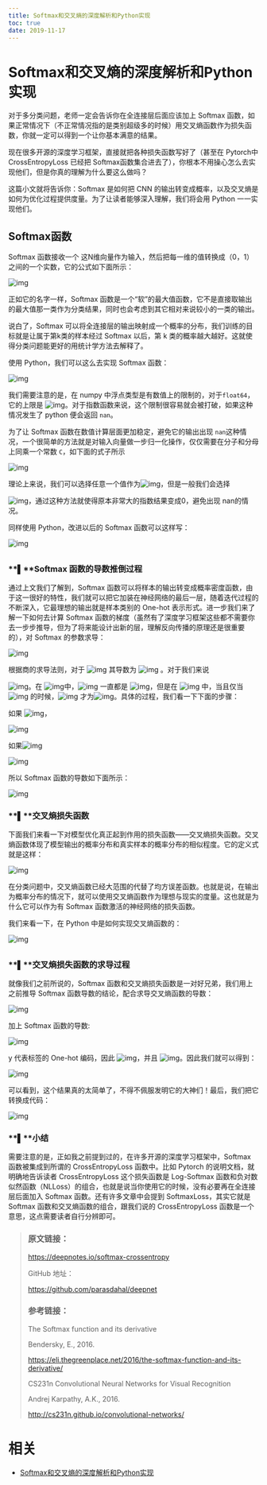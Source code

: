 ```yaml
---
title: Softmax和交叉熵的深度解析和Python实现
toc: true
date: 2019-11-17
---
```

# Softmax和交叉熵的深度解析和Python实现



对于多分类问题，老师一定会告诉你在全连接层后面应该加上 Softmax 函数，如果正常情况下（不正常情况指的是类别超级多的时候）用交叉熵函数作为损失函数，你就一定可以得到一个让你基本满意的结果。

现在很多开源的深度学习框架，直接就把各种损失函数写好了（甚至在 Pytorch中 CrossEntropyLoss 已经把 Softmax函数集合进去了），你根本不用操心怎么去实现他们，但是你真的理解为什么要这么做吗？

这篇小文就将告诉你：Softmax 是如何把 CNN 的输出转变成概率，以及交叉熵是如何为优化过程提供度量。为了让读者能够深入理解，我们将会用 Python 一一实现他们。



## Softmax函数



Softmax 函数接收一个 这N维向量作为输入，然后把每一维的值转换成（0，1）之间的一个实数，它的公式如下面所示：



![img](https://mmbiz.qpic.cn/mmbiz_png/ptp8P184xjyA5ZJWqMLjsRvCr604Dric1nf4CsjPENm8Elp2cwLbibrUePoX1DwjTweBPCQNMFPIQH9Y96bzTZicQ/640?wx_fmt=png&tp=webp&wxfrom=5&wx_lazy=1&wx_co=1)



正如它的名字一样，Softmax 函数是一个“软”的最大值函数，它不是直接取输出的最大值那一类作为分类结果，同时也会考虑到其它相对来说较小的一类的输出。



说白了，Softmax 可以将全连接层的输出映射成一个概率的分布，我们训练的目标就是让属于第k类的样本经过 Softmax 以后，第 k 类的概率越大越好。这就使得分类问题能更好的用统计学方法去解释了。



使用 Python，我们可以这么去实现 Softmax 函数：



![img](https://mmbiz.qpic.cn/mmbiz_png/ptp8P184xjyA5ZJWqMLjsRvCr604Dric1PKOQq36vxDOpRc7CBBvr3TYuOEsqMWbFBqdxWdHgQXuqibNj1uVySTw/640?wx_fmt=png&tp=webp&wxfrom=5&wx_lazy=1&wx_co=1)



我们需要注意的是，在 numpy 中浮点类型是有数值上的限制的，对于`float64`，它的上限是 ![img](https://mmbiz.qpic.cn/mmbiz_png/ptp8P184xjyA5ZJWqMLjsRvCr604Dric1oJHsbsBPG9ibPjEOIOrVImoBx0TvpLfhXWE9AvSEv4nBKLAByPwib4sg/640?wx_fmt=png&tp=webp&wxfrom=5&wx_lazy=1&wx_co=1)。对于指数函数来说，这个限制很容易就会被打破，如果这种情况发生了 python 便会返回 `nan`。



为了让 Softmax 函数在数值计算层面更加稳定，避免它的输出出现 `nan`这种情况，一个很简单的方法就是对输入向量做一步归一化操作，仅仅需要在分子和分母上同乘一个常数 `C`，如下面的式子所示

![img](https://mmbiz.qpic.cn/mmbiz_jpg/ptp8P184xjyA5ZJWqMLjsRvCr604Dric1znP58ezb3xQVsYY9UEb501hhOTB4jYNKEfDudLJAawYyVFBIR7wXwg/640?wx_fmt=jpeg&tp=webp&wxfrom=5&wx_lazy=1&wx_co=1)



理论上来说，我们可以选择任意一个值作为![img](https://mmbiz.qpic.cn/mmbiz_png/ptp8P184xjyA5ZJWqMLjsRvCr604Dric1tw6CukgqZvzdP8EzkIFNEv9r5uuibOLLn0nUCdxB4Wmk8QGaqfibsrjA/640?wx_fmt=png&tp=webp&wxfrom=5&wx_lazy=1&wx_co=1)，但是一般我们会选择

![img](https://mmbiz.qpic.cn/mmbiz_png/ptp8P184xjyA5ZJWqMLjsRvCr604Dric1yAWeDNwLpyozLAkqxqM2bQWKR9gMtnTQYOfoW6u7d7TR6fO5j1S4RQ/640?wx_fmt=png&tp=webp&wxfrom=5&wx_lazy=1&wx_co=1)，通过这种方法就使得原本非常大的指数结果变成0，避免出现 nan的情况。



同样使用 Python，改进以后的 Softmax 函数可以这样写：



![img](https://mmbiz.qpic.cn/mmbiz_png/ptp8P184xjyA5ZJWqMLjsRvCr604Dric1kBDSfc0R0IMVYv3OsqRBk0qE95yicntBAmia5eVHv2ECl69XwcHbzyJg/640?wx_fmt=png&tp=webp&wxfrom=5&wx_lazy=1&wx_co=1)

##

### **▌****Softmax 函数的导数推倒过程**



通过上文我们了解到，Softmax 函数可以将样本的输出转变成概率密度函数，由于这一很好的特性，我们就可以把它加装在神经网络的最后一层，随着迭代过程的不断深入，它最理想的输出就是样本类别的 One-hot 表示形式。进一步我们来了解一下如何去计算 Softmax 函数的梯度（虽然有了深度学习框架这些都不需要你去一步步推导，但为了将来能设计出新的层，理解反向传播的原理还是很重要的），对 Softmax 的参数求导：



![img](https://mmbiz.qpic.cn/mmbiz_png/ptp8P184xjyA5ZJWqMLjsRvCr604Dric1Cib5J0ZnrTq9uriboicaP3gUaXgCiav6O0LxFGhul9bvZY7bEIywCq7Jeg/640?wx_fmt=png&tp=webp&wxfrom=5&wx_lazy=1&wx_co=1)



根据商的求导法则，对于 ![img](https://mmbiz.qpic.cn/mmbiz_png/ptp8P184xjyA5ZJWqMLjsRvCr604Dric138ybeRWuLzrZqvrmRU9xtiby0U2oSZPbQ8bVTgJv68ocOoNt1sbibAVA/640?wx_fmt=png&tp=webp&wxfrom=5&wx_lazy=1&wx_co=1) 其导数为 ![img](https://mmbiz.qpic.cn/mmbiz_png/ptp8P184xjyA5ZJWqMLjsRvCr604Dric1Ls5c5cb9mic6Ujwsco1kbLic6CNufHhNS385qyibK8n353kSYRlH0naLA/640?wx_fmt=png&tp=webp&wxfrom=5&wx_lazy=1&wx_co=1)  。对于我们来说

![img](https://mmbiz.qpic.cn/mmbiz_png/ptp8P184xjyA5ZJWqMLjsRvCr604Dric1CZvbfBAiazz8kcqoPGNTzOicia0Ml4dDRaUtrKK8uK0cEsIdyBfdlwr4w/640?wx_fmt=png&tp=webp&wxfrom=5&wx_lazy=1&wx_co=1)。在 ![img](https://mmbiz.qpic.cn/mmbiz_png/ptp8P184xjyA5ZJWqMLjsRvCr604Dric1QmarD4LZibRHSjv2en0a2CVukZQMlGiaaz0uFeUbXxf3bctJyaIs4VTA/640?wx_fmt=png&tp=webp&wxfrom=5&wx_lazy=1&wx_co=1)中，![img](https://mmbiz.qpic.cn/mmbiz_png/ptp8P184xjyA5ZJWqMLjsRvCr604Dric1gZs60dZAChH7WicXl2oUNZIVeRVBTt8c5nQqXRzfZuIu6bCibb2qz2RQ/640?wx_fmt=png&tp=webp&wxfrom=5&wx_lazy=1&wx_co=1)  一直都是 ![img](https://mmbiz.qpic.cn/mmbiz_jpg/ptp8P184xjyA5ZJWqMLjsRvCr604Dric1GoYticj0ialsWUvbwAT2eibtETmyr5YBaK8HQfCl5icozlX5ibPUKkPBo2w/640?wx_fmt=jpeg&tp=webp&wxfrom=5&wx_lazy=1&wx_co=1)，但是在 ![img](https://mmbiz.qpic.cn/mmbiz_png/ptp8P184xjyA5ZJWqMLjsRvCr604Dric1bbHKMbEWVWibX0Co7f4RdKq3snvwxltDGR8Nj5nVRDvsmSh1Kibj9Kcg/640?wx_fmt=png&tp=webp&wxfrom=5&wx_lazy=1&wx_co=1) 中，当且仅当 ![img](https://mmbiz.qpic.cn/mmbiz_jpg/ptp8P184xjyA5ZJWqMLjsRvCr604Dric1Adve65JTNAynGwMr1t2EXMGvMPotDoJzJRiaxl1xkq47tvYQnbPtCKg/640?wx_fmt=jpeg&tp=webp&wxfrom=5&wx_lazy=1&wx_co=1) 的时候，![img](https://mmbiz.qpic.cn/mmbiz_png/ptp8P184xjyA5ZJWqMLjsRvCr604Dric1H5wJtdaLrZjuEvhNqHLRFQgSuCrSOkURmkszeLkFkgS9dbQPC7tgug/640?wx_fmt=png&tp=webp&wxfrom=5&wx_lazy=1&wx_co=1) 才为![img](https://mmbiz.qpic.cn/mmbiz_jpg/ptp8P184xjyA5ZJWqMLjsRvCr604Dric1A8zBIeiaiaZ59wCTM4FN4P6rWCLoRUYYVXHvGM0rd0TVAra42ib7yblYQ/640?wx_fmt=jpeg&tp=webp&wxfrom=5&wx_lazy=1&wx_co=1)。具体的过程，我们看一下下面的步骤：



如果 ![img](https://mmbiz.qpic.cn/mmbiz_jpg/ptp8P184xjyA5ZJWqMLjsRvCr604Dric1Adve65JTNAynGwMr1t2EXMGvMPotDoJzJRiaxl1xkq47tvYQnbPtCKg/640?wx_fmt=jpeg&tp=webp&wxfrom=5&wx_lazy=1&wx_co=1)，

![img](https://mmbiz.qpic.cn/mmbiz_png/ptp8P184xjyA5ZJWqMLjsRvCr604Dric12vR2OSNSS15XcmO4VOFibVoKib6h1icb10yZHZUr2Ix9hxF2nqd2mnT6w/640?wx_fmt=png&tp=webp&wxfrom=5&wx_lazy=1&wx_co=1)





如果![img](https://mmbiz.qpic.cn/mmbiz_jpg/ptp8P184xjyA5ZJWqMLjsRvCr604Dric1kQzP135XuNoECCxDiav8pq7qLDXy3tQGG63qicYWFXw44ZUDbfEO6z9w/640?wx_fmt=jpeg&tp=webp&wxfrom=5&wx_lazy=1&wx_co=1)

![img](https://mmbiz.qpic.cn/mmbiz_png/ptp8P184xjyA5ZJWqMLjsRvCr604Dric1f9Cq62yWGz7Aibmq9E89EYTDBmp9XpgiaJMvwta5R86GxpaMbFODXHXg/640?wx_fmt=png&tp=webp&wxfrom=5&wx_lazy=1&wx_co=1)



所以 Softmax 函数的导数如下面所示：



![img](https://mmbiz.qpic.cn/mmbiz_jpg/ptp8P184xjyA5ZJWqMLjsRvCr604Dric1jsGWt7cbI29t9praY3gjnKIISl7lgv7xvEVUp9wFheQL94S5ianrLqQ/640?wx_fmt=jpeg&tp=webp&wxfrom=5&wx_lazy=1&wx_co=1)



### **▌****交叉熵损失函数**



下面我们来看一下对模型优化真正起到作用的损失函数——交叉熵损失函数。交叉熵函数体现了模型输出的概率分布和真实样本的概率分布的相似程度。它的定义式就是这样：



![img](https://mmbiz.qpic.cn/mmbiz_png/ptp8P184xjyA5ZJWqMLjsRvCr604Dric186CMvYDKo67lNW515AjTgObXdW4SP5T7iaKZKOjOApticdFhNj2nu4VA/640?wx_fmt=png&tp=webp&wxfrom=5&wx_lazy=1&wx_co=1)



在分类问题中，交叉熵函数已经大范围的代替了均方误差函数。也就是说，在输出为概率分布的情况下，就可以使用交叉熵函数作为理想与现实的度量。这也就是为什么它可以作为有 Softmax 函数激活的神经网络的损失函数。



我们来看一下，在 Python 中是如何实现交叉熵函数的：



![img](https://mmbiz.qpic.cn/mmbiz_png/ptp8P184xjyA5ZJWqMLjsRvCr604Dric1qfRice9wksdGtxOueNlcVyYsZSKUAwEeNpz2OPoJLYcXKbQc1QPNSng/640?wx_fmt=png&tp=webp&wxfrom=5&wx_lazy=1&wx_co=1)

##

### **▌****交叉熵损失函数的求导过程**



就像我们之前所说的，Softmax 函数和交叉熵损失函数是一对好兄弟，我们用上之前推导 Softmax 函数导数的结论，配合求导交叉熵函数的导数：



![img](https://mmbiz.qpic.cn/mmbiz_png/ptp8P184xjyA5ZJWqMLjsRvCr604Dric1NguOhdYWLFQtIgVaqkbH6NbkuDCqz7O3oCHHsAVpqcGb3iaAcJrjSWA/640?wx_fmt=png&tp=webp&wxfrom=5&wx_lazy=1&wx_co=1)



加上 Softmax 函数的导数:



![img](https://mmbiz.qpic.cn/mmbiz_png/ptp8P184xjyA5ZJWqMLjsRvCr604Dric1yiaRaiaiavm2BNlnEJicqVA1BesMcibd0rXIxC0x9OhoAo5Uib8iaiaWAyQF2w/640?wx_fmt=png&tp=webp&wxfrom=5&wx_lazy=1&wx_co=1)





y 代表标签的 One-hot 编码，因此 ![img](https://mmbiz.qpic.cn/mmbiz_jpg/ptp8P184xjyA5ZJWqMLjsRvCr604Dric1g0UCjp0icHXxhVq3TO7QvW1ia0VfsJL5TSFeh7nLGicdNccG4sCCy8Wyg/640?wx_fmt=jpeg&tp=webp&wxfrom=5&wx_lazy=1&wx_co=1)，并且 ![img](https://mmbiz.qpic.cn/mmbiz_jpg/ptp8P184xjyA5ZJWqMLjsRvCr604Dric1HWGoDCI8hZHSojoJKfeLZcBAVllzmAgo01n4diaJN9Cs8jKh1M0ow3g/640?wx_fmt=jpeg&tp=webp&wxfrom=5&wx_lazy=1&wx_co=1)。因此我们就可以得到：



![img](https://mmbiz.qpic.cn/mmbiz_png/ptp8P184xjyA5ZJWqMLjsRvCr604Dric1cY1Z0MsFPeIkAgYKNPSaRdNP4xOgVmURAdrEQIN0R9pg67qjayZCow/640?wx_fmt=png&tp=webp&wxfrom=5&wx_lazy=1&wx_co=1)



可以看到，这个结果真的太简单了，不得不佩服发明它的大神们！最后，我们把它转换成代码：



![img](https://mmbiz.qpic.cn/mmbiz_png/ptp8P184xjyA5ZJWqMLjsRvCr604Dric1VcywAZdHic5oxKFibRkZJVzKZ7ia8vn8WGOzEiaEbWtUtEpGu4ichSbV5Pw/640?wx_fmt=png&tp=webp&wxfrom=5&wx_lazy=1&wx_co=1)



### **▌****小结**



需要注意的是，正如我之前提到过的，在许多开源的深度学习框架中，Softmax 函数被集成到所谓的 CrossEntropyLoss 函数中。比如 Pytorch 的说明文档，就明确地告诉读者 CrossEntropyLoss 这个损失函数是 Log-Softmax 函数和负对数似然函数（NLLoss）的组合，也就是说当你使用它的时候，没有必要再在全连接层后面加入 Softmax 函数。还有许多文章中会提到 SoftmaxLoss，其实它就是 Softmax 函数和交叉熵函数的组合，跟我们说的 CrossEntropyLoss 函数是一个意思，这点需要读者自行分辨即可。





> ### 原文链接：
>
> https://deepnotes.io/softmax-crossentropy
>
>
>
> GitHub 地址：
>
> https://github.com/parasdahal/deepnet
>
>
>
> ### 参考链接：
>
> The Softmax function and its derivative
>
> Bendersky, E., 2016.
>
> https://eli.thegreenplace.net/2016/the-softmax-function-and-its-derivative/
>
>
>
> CS231n Convolutional Neural Networks for Visual Recognition
>
> Andrej Karpathy, A.K., 2016.
>
> http://cs231n.github.io/convolutional-networks/


# 相关

- [Softmax和交叉熵的深度解析和Python实现](https://mp.weixin.qq.com/s?__biz=MzAwNDI4ODcxNA==&mid=2652249683&idx=1&sn=e12f2e478ca64c14f6c41cfa83ee5efb&chksm=80cc87f6b7bb0ee0b6baa02e4c39b21d7c25d2d7c80693feade4f6507fda9c8309cc0fb791c4&mpshare=1&scene=1&srcid=0729km0v5g0cqqJaJY4PqiYm#rd)
